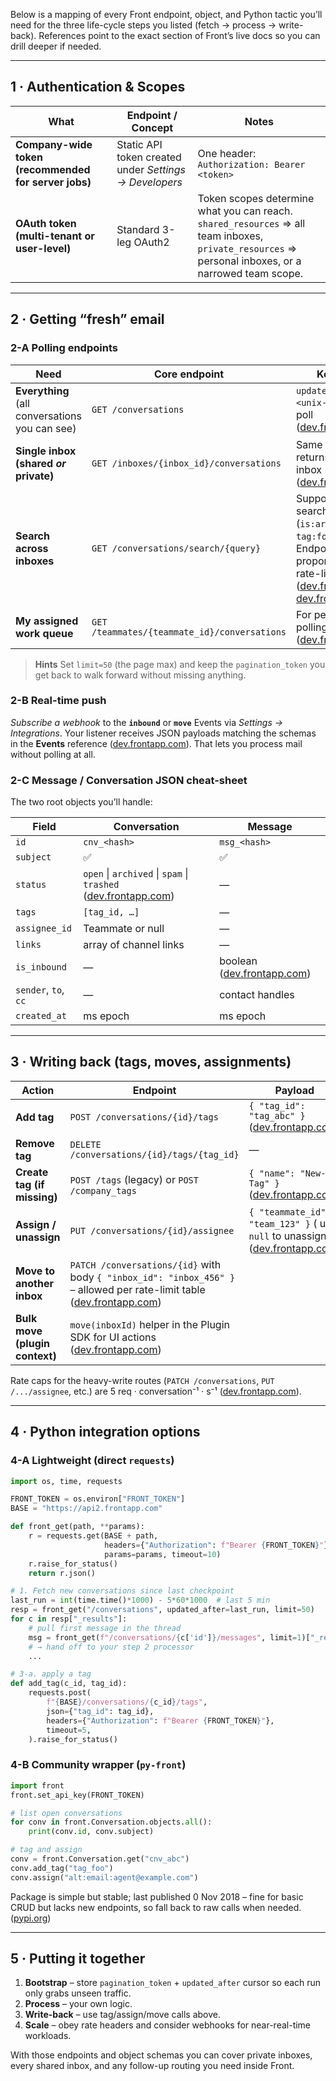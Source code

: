 Below is a mapping of every Front endpoint, object, and Python tactic you’ll need for the three life-cycle steps you listed (fetch → process → write-back).  References point to the exact section of Front’s live docs so you can drill deeper if needed.

---

## 1 · Authentication & Scopes

| What                                                 | Endpoint / Concept                                     | Notes                                                                                                                                                    |
| ---------------------------------------------------- | ------------------------------------------------------ | -------------------------------------------------------------------------------------------------------------------------------------------------------- |
| **Company-wide token (recommended for server jobs)** | Static API token created under *Settings → Developers* | One header: `Authorization: Bearer <token>`                                                                                                              |
| **OAuth token (multi-tenant or user-level)**         | Standard 3-leg OAuth2                                  | Token scopes determine what you can reach. <br/>`shared_resources` ⇒ all team inboxes, `private_resources` ⇒ personal inboxes, or a narrowed team scope. |

---

## 2 · Getting “fresh” email

### 2-A Polling endpoints

| Need                                           | Core endpoint                                | Key filters                                                                                                                                            |
| ---------------------------------------------- | -------------------------------------------- | ------------------------------------------------------------------------------------------------------------------------------------------------------ |
| **Everything** (all conversations you can see) | `GET /conversations`                         | `updated_after=<unix-ms>` to delta-poll ([dev.frontapp.com][1])                                                                                        |
| **Single inbox (shared *or* private)**         | `GET /inboxes/{inbox_id}/conversations`      | Same filters; returns only that inbox ([dev.frontapp.com][2])                                                                                          |
| **Search across inboxes**                      | `GET /conversations/search/{query}`          | Supports Front search grammar (`is:archived`, `tag:foo`, etc.). Endpoint is proportionally rate-limited ([dev.frontapp.com][3], [dev.frontapp.com][4]) |
| **My assigned work queue**                     | `GET /teammates/{teammate_id}/conversations` | For per-agent polling dashboards ([dev.frontapp.com][5])                                                                                               |

> **Hints**  Set `limit=50` (the page max) and keep the `pagination_token` you get back to walk forward without missing anything.

### 2-B Real-time push

*Subscribe a webhook* to the **`inbound`** or **`move`** Events via *Settings → Integrations*. Your listener receives JSON payloads matching the schemas in the **Events** reference ([dev.frontapp.com][6]). That lets you process mail without polling at all.

### 2-C Message / Conversation JSON cheat-sheet

The two root objects you’ll handle:

| Field                | Conversation                                                        | Message                         |
| -------------------- | ------------------------------------------------------------------- | ------------------------------- |
| `id`                 | `cnv_<hash>`                                                        | `msg_<hash>`                    |
| `subject`            | ✅                                                                   | ✅                               |
| `status`             | `open` \| `archived` \| `spam` \| `trashed` ([dev.frontapp.com][7]) | —                               |
| `tags`               | `[tag_id, …]`                                                       | —                               |
| `assignee_id`        | Teammate or null                                                    | —                               |
| `links`              | array of channel links                                              | —                               |
| `is_inbound`         | —                                                                   | boolean ([dev.frontapp.com][8]) |
| `sender`, `to`, `cc` | —                                                                   | contact handles                 |
| `created_at`         | ms epoch                                                            | ms epoch                        |

---

## 3 · Writing back (tags, moves, assignments)

| Action                         | Endpoint                                                                                                                   | Payload                                                                            |
| ------------------------------ | -------------------------------------------------------------------------------------------------------------------------- | ---------------------------------------------------------------------------------- |
| **Add tag**                    | `POST /conversations/{id}/tags`                                                                                            | `{ "tag_id": "tag_abc" }` ([dev.frontapp.com][9])                                  |
| **Remove tag**                 | `DELETE /conversations/{id}/tags/{tag_id}`                                                                                 | —                                                                                  |
| **Create tag (if missing)**    | `POST /tags` (legacy) or `POST /company_tags`                                                                              | `{ "name": "New-Tag" }` ([dev.frontapp.com][10])                                   |
| **Assign / unassign**          | `PUT /conversations/{id}/assignee`                                                                                         | `{ "teammate_id": "team_123" }` ( use `null` to unassign ) ([dev.frontapp.com][4]) |
| **Move to another inbox**      | `PATCH /conversations/{id}` with body `{ "inbox_id": "inbox_456" }` – allowed per rate-limit table ([dev.frontapp.com][4]) |                                                                                    |
| **Bulk move (plugin context)** | `move(inboxId)` helper in the Plugin SDK for UI actions ([dev.frontapp.com][11])                                           |                                                                                    |

Rate caps for the heavy-write routes (`PATCH /conversations`, `PUT /.../assignee`, etc.) are 5 req · conversation⁻¹ · s⁻¹ ([dev.frontapp.com][4]).

---

## 4 · Python integration options

### 4-A Lightweight (direct `requests`)

```python
import os, time, requests

FRONT_TOKEN = os.environ["FRONT_TOKEN"]
BASE = "https://api2.frontapp.com"

def front_get(path, **params):
    r = requests.get(BASE + path,
                     headers={"Authorization": f"Bearer {FRONT_TOKEN}"},
                     params=params, timeout=10)
    r.raise_for_status()
    return r.json()

# 1. Fetch new conversations since last checkpoint
last_run = int(time.time()*1000) - 5*60*1000  # last 5 min
resp = front_get("/conversations", updated_after=last_run, limit=50)
for c in resp["_results"]:
    # pull first message in the thread
    msg = front_get(f"/conversations/{c['id']}/messages", limit=1)["_results"][0]
    # → hand off to your step 2 processor
    ...

# 3-a. apply a tag
def add_tag(c_id, tag_id):
    requests.post(
        f"{BASE}/conversations/{c_id}/tags",
        json={"tag_id": tag_id},
        headers={"Authorization": f"Bearer {FRONT_TOKEN}"},
        timeout=5,
    ).raise_for_status()
```

### 4-B Community wrapper (`py-front`)

```python
import front
front.set_api_key(FRONT_TOKEN)

# list open conversations
for conv in front.Conversation.objects.all():
    print(conv.id, conv.subject)

# tag and assign
conv = front.Conversation.get("cnv_abc")
conv.add_tag("tag_foo")
conv.assign("alt:email:agent@example.com")
```

Package is simple but stable; last published 0 Nov 2018 – fine for basic CRUD but lacks new endpoints, so fall back to raw calls when needed. ([pypi.org][12])

---

## 5 · Putting it together

1. **Bootstrap** – store `pagination_token` + `updated_after` cursor so each run only grabs unseen traffic.
2. **Process** – your own logic.
3. **Write-back** – use tag/assign/move calls above.
4. **Scale** – obey rate headers and consider webhooks for near-real-time workloads.

With those endpoints and object schemas you can cover private inboxes, every shared inbox, and any follow-up routing you need inside Front.

[1]: https://dev.frontapp.com/reference/list-conversations?utm_source=chatgpt.com "List conversations - Front APIs"
[2]: https://dev.frontapp.com/reference/inboxes?utm_source=chatgpt.com "Inboxes - Front APIs"
[3]: https://dev.frontapp.com/docs/search-1?utm_source=chatgpt.com "Search - Front APIs"
[4]: https://dev.frontapp.com/docs/rate-limiting?utm_source=chatgpt.com "Rate limits - Front APIs"
[5]: https://dev.frontapp.com/reference/list-assigned-conversations?utm_source=chatgpt.com "List assigned conversations - Front APIs"
[6]: https://dev.frontapp.com/reference/events?utm_source=chatgpt.com "Events - Front APIs"
[7]: https://dev.frontapp.com/reference/plugin-sdk-conversation?utm_source=chatgpt.com "Conversation - Front APIs"
[8]: https://dev.frontapp.com/reference/messages?utm_source=chatgpt.com "Messages - Front APIs"
[9]: https://dev.frontapp.com/reference/plugin-sdk-context?utm_source=chatgpt.com "Context - Front APIs"
[10]: https://dev.frontapp.com/reference/create-tag?utm_source=chatgpt.com "Create tag - Front APIs"
[11]: https://dev.frontapp.com/reference/move?utm_source=chatgpt.com "move - Front APIs"
[12]: https://pypi.org/project/py-front/?utm_source=chatgpt.com "py-front - PyPI"
